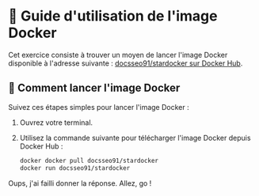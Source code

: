 # 🚀 Guide d'utilisation de l'image Docker

Cet exercice consiste à trouver un moyen de lancer l'image Docker disponible à l'adresse suivante : [docsseo91/stardocker sur Docker Hub](https://hub.docker.com/r/docsseo91/stardocker).


## 🏃 Comment lancer l'image Docker

Suivez ces étapes simples pour lancer l'image Docker :

1. Ouvrez votre terminal.

2. Utilisez la commande suivante pour télécharger l'image Docker depuis Docker Hub :
   ```bash
   docker docker pull docsseo91/stardocker
   docker run docsseo91/stardocker
   ```
Oups, j'ai failli donner la réponse. Allez, go !
